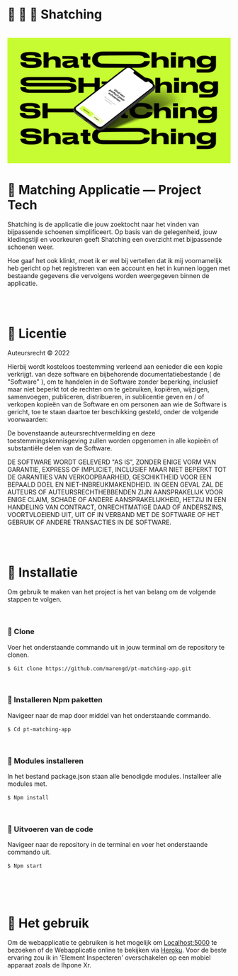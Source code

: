 # 📱 💸 👟 Shatching 


<br>

<img src="/images_wiki/thumbnail.png" alt="">

<br>


# 📱 Matching Applicatie ― Project Tech
Shatching is de applicatie die jouw zoektocht naar het vinden van bijpassende schoenen simplificeert. Op basis van de gelegenheid, jouw kledingstijl en voorkeuren geeft Shatching een overzicht met bijpassende schoenen weer. 

Hoe gaaf het ook klinkt, moet ik er wel bij vertellen dat ik mij voornamelijk heb gericht op het registreren van een account en het in kunnen loggen met bestaande gegevens die vervolgens worden weergegeven binnen de applicatie. 

<br>
<br>

# 📝 Licentie

Auteursrecht © 2022 <Danian Marengo>

Hierbij wordt kosteloos toestemming verleend aan eenieder die een kopie verkrijgt.
van deze software en bijbehorende documentatiebestande ( de "Software" ), om te handelen
in de Software zonder beperking, inclusief maar niet beperkt tot de rechten
om te gebruiken, kopiëren, wijzigen, samenvoegen, publiceren, distribueren, in sublicentie geven en / of verkopen
kopieën van de Software en om personen aan wie de Software is gericht, toe te staan
daartoe ter beschikking gesteld, onder de volgende voorwaarden:

De bovenstaande auteursrechtvermelding en deze toestemmingskennisgeving zullen worden opgenomen in alle
kopieën of substantiële delen van de Software.
  
DE SOFTWARE WORDT GELEVERD "AS IS", ZONDER ENIGE VORM VAN GARANTIE, EXPRESS OF
IMPLICIET, INCLUSIEF MAAR NIET BEPERKT TOT DE GARANTIES VAN VERKOOPBAARHEID,
GESCHIKTHEID VOOR EEN BEPAALD DOEL EN NIET-INBREUKMAKENDHEID. IN GEEN GEVAL ZAL DE
AUTEURS OF AUTEURSRECHTHEBBENDEN ZIJN AANSPRAKELIJK VOOR ENIGE CLAIM, SCHADE OF ANDERE
AANSPRAKELIJKHEID, HETZIJ IN EEN HANDELING VAN CONTRACT, ONRECHTMATIGE DAAD OF ANDERSZINS, VOORTVLOEIEND UIT,
UIT OF IN VERBAND MET DE SOFTWARE OF HET GEBRUIK OF ANDERE TRANSACTIES IN DE
SOFTWARE.

<br>
<br>

# 👟 Installatie
Om gebruik te maken van het project is het van belang om de volgende stappen te volgen. 

<br>


### 👟 Clone 
Voer het onderstaande commando uit in jouw terminal om de repository te clonen.
```
$ Git clone https://github.com/marengd/pt-matching-app.git
```

<br>


### 👟 Installeren Npm paketten
Navigeer naar de map door middel van het onderstaande commando.

```
$ Cd pt-matching-app
```

<br>


### 👟 Modules installeren
In het bestand package.json staan alle benodigde modules. Installeer alle modules met.

```
$ Npm install
```

<br>


### 👟 Uitvoeren van de code
Navigeer naar de repository in de terminal en voer het onderstaande commando uit.

```
$ Npm start
```

<br>
<br>
<br>

# 🥾 Het gebruik

Om de webapplicatie te gebruiken is het mogelijk om [Localhost:5000](localhost:5000) te bezoeken of de Webapplicatie online te bekijken via [Heroku](https://shatching.herokuapp.com/log_in). Voor de beste ervaring zou ik in 'Element Inspecteren' overschakelen op een mobiel apparaat zoals de Ihpone Xr.

<br>
<br>
<br>
